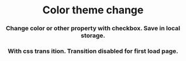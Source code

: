 <h1 align="center">Color theme change</h1>


<h3 align="center">Change color or other property with checkbox. Save in local storage.</h3>

<h3 align="center">With css trans
ition. Transition disabled for first load page.</h3>